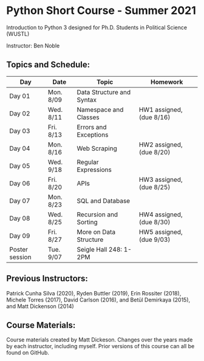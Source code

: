 # Python Short Course - Summer 2021

Introduction to Python 3 designed for Ph.D. Students in Political Science (WUSTL)

Instructor: Ben Noble

## Topics and Schedule:

| Day   | Date      | Topic                        | Homework				      |
|------ |-----------|------------------------------|------------------------------|
| Day 01 | Mon. 8/09 | Data Structure and Syntax    | |	  
| Day 02 | Wed. 8/11 | Namespace and Classes        | HW1 assigned, (due 8/16) |
| Day 03 | Fri. 8/13 | Errors and Exceptions        | |
| Day 04 | Mon. 8/16 | Web Scraping                 | HW2 assigned, (due 8/20) |
| Day 05 | Wed. 9/18 | Regular Expressions          | |
| Day 06 | Fri. 8/20 | APIs                         | HW3 assigned, (due 8/25) |
| Day 07 | Mon. 8/23 | SQL and Database	            | |
| Day 08 | Wed. 8/25 | Recursion and Sorting        | HW4 assigned, (due 8/30) |
| Day 09 | Fri. 8/27 | More on Data Structure       | HW5 assigned, (due 9/03) |
| Poster session    | Tue. 9/07         | Seigle Hall 248: 1-2PM | 

## Previous Instructors:
Patrick Cunha Silva (2020), Ryden Buttler (2019), Erin Rossiter (2018),  Michele Torres (2017), David Carlson (2016), and Betül Demirkaya (2015), and Matt Dickenson (2014)

## Course Materials:
Course materials created by Matt Dickeson. Changes over the years made by each instructor, including myself. Prior versions of this course can all be found on GitHub.


